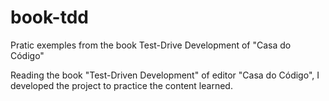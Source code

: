 # book-tdd
Pratic exemples from the book Test-Drive Development of "Casa do Código"

Reading the book "Test-Driven Development" of editor "Casa do Código", I developed the project to practice the content learned.
